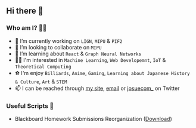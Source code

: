 ## Hi there 👋

### Who am I? 🕵️‍♂️
- 🔭 I’m currently working on ``LIGN``, ``MIPU`` & ``PIF2``
- 👯 I’m looking to collaborate on ``MIPU``
- 🌱 I’m learning about ``React`` & ``Graph Neural Networks``
- 👨‍🔬 I'm interested in ``Machine Learning``, ``Web Developemnt``, ``IoT`` & ``Theoretical Computing``
- ⚽ I'm enjoy ``Billiards``, ``Anime``, ``Gaming``, ``Learning about Japanese History & Culture``, ``Art`` & ``STEM``
- 📫 I can be reached through [my site](https://josuenrivera.site), [email](josue.n.rivera@outlook.com) or [josuecom_](https://twitter.com/josuecom_) on Twitter

### Useful Scripts 📄 
* Blackboard Homework Submissions Reorganization ([Download](https://github.com/JosueCom/JosueCom/tree/master/scripts/blackboard))
